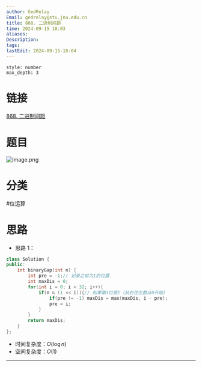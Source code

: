 ```yaml
---
author: GedRelay
Email: gedrelay@stu.jnu.edu.cn
title: 868. 二进制间距
time: 2024-09-15 18:03
aliases: 
Description: 
tags: 
lastEdit: 2024-09-15-18:04
---
```


```toc
style: number
max_depth: 3
```

# 链接
[868. 二进制间距](https://leetcode.cn/problems/binary-gap/) 

# 题目
![image.png](https://ged-pic-bed.oss-cn-guangzhou.aliyuncs.com/img/202409151803917.png)


# 分类
#位运算 

# 思路
- 思路 1：


```cpp
class Solution {
public:
    int binaryGap(int n) {
        int pre = -1;// 记录之前为1的位置
        int maxDis = 0;
        for(int i = 0; i < 32; i++){
            if(n & (1 << i)){// 如果第i位是1（从右往左数从0开始）
                if(pre != -1) maxDis = max(maxDis, i - pre);
                pre = i;
            }
        }
        return maxDis;
    }
};
```


- 时间复杂度：${O\left( \log n \right)  }$ 
- 空间复杂度：${O\left( 1 \right)  }$ 


---

